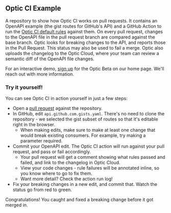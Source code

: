## Optic CI Example

A repository to show how Optic CI works on pull requests. It contains an OpenAPI example (the gist routes for GitHub's API) and a GitHub Action to run the [Optic CI default rules](https://github.com/opticdev/optic-ci-starter/) against them. On every pull request, changes to the OpenAPI file in the pull request branch are compared against the base branch. Optic looks for breaking changes to the API, and reports those in the Pull Request. This status may also be used to fail a merge. Optic also uploads the changelog to the Optic Cloud, where your team can review a semantic diff of the OpenAPI file changes.

For an interactive demo, [sign up](https://www.useoptic.com/) for the Optic Beta on our home page. We'll reach out with more information.

### Try it yourself!

You can see Optic CI in action yourself in just a few steps:

- Open a [pull request](https://github.com/opticdev/optic-ci-example/compare) against the repository.
- In GitHub, edit `api.github.com.gists.yaml`. There's no need to clone the repository - we selected the gist subset of routes so that it's editable right in the browser.
    - When making edits, make sure to make at least one change that would break existing consumers. For example, try making a parameter required.
- Commit your OpenAPI edit. The Optic CI action will run against your pull request, and pass or fail accordingly.
    - Your pull request will get a comment showing what rules passed and failed, and link to the changelog in Optic Cloud.
    - View your code changes - rule failures will be annotated inline, so you know where to go to fix them.
    - Want more detail? Check the action run log!
- Fix your breaking changes in a new edit, and commit that. Watch the status go from red to green.

Congratulations! You caught and fixed a breaking change before it got merged in.